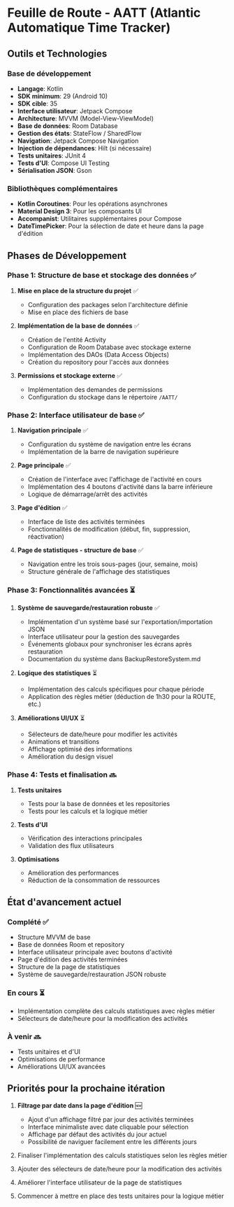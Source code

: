 # Feuille de Route - AATT (Atlantic Automatique Time Tracker)

## Outils et Technologies

### Base de développement
- **Langage**: Kotlin
- **SDK minimum**: 29 (Android 10)
- **SDK cible**: 35
- **Interface utilisateur**: Jetpack Compose
- **Architecture**: MVVM (Model-View-ViewModel)
- **Base de données**: Room Database
- **Gestion des états**: StateFlow / SharedFlow
- **Navigation**: Jetpack Compose Navigation
- **Injection de dépendances**: Hilt (si nécessaire)
- **Tests unitaires**: JUnit 4
- **Tests d'UI**: Compose UI Testing
- **Sérialisation JSON**: Gson

### Bibliothèques complémentaires
- **Kotlin Coroutines**: Pour les opérations asynchrones
- **Material Design 3**: Pour les composants UI
- **Accompanist**: Utilitaires supplémentaires pour Compose
- **DateTimePicker**: Pour la sélection de date et heure dans la page d'édition

## Phases de Développement

### Phase 1: Structure de base et stockage des données ✅
1. **Mise en place de la structure du projet** ✅
   - Configuration des packages selon l'architecture définie
   - Mise en place des fichiers de base

2. **Implémentation de la base de données** ✅
   - Création de l'entité Activity
   - Configuration de Room Database avec stockage externe
   - Implémentation des DAOs (Data Access Objects)
   - Création du repository pour l'accès aux données

3. **Permissions et stockage externe** ✅
   - Implémentation des demandes de permissions
   - Configuration du stockage dans le répertoire `/AATT/`

### Phase 2: Interface utilisateur de base ✅
1. **Navigation principale** ✅
   - Configuration du système de navigation entre les écrans
   - Implémentation de la barre de navigation supérieure

2. **Page principale** ✅
   - Création de l'interface avec l'affichage de l'activité en cours
   - Implémentation des 4 boutons d'activité dans la barre inférieure
   - Logique de démarrage/arrêt des activités

3. **Page d'édition** ✅
   - Interface de liste des activités terminées
   - Fonctionnalités de modification (début, fin, suppression, réactivation)

4. **Page de statistiques - structure de base** ✅
   - Navigation entre les trois sous-pages (jour, semaine, mois)
   - Structure générale de l'affichage des statistiques

### Phase 3: Fonctionnalités avancées ⏳
1. **Système de sauvegarde/restauration robuste** ✅
   - Implémentation d'un système basé sur l'exportation/importation JSON
   - Interface utilisateur pour la gestion des sauvegardes
   - Événements globaux pour synchroniser les écrans après restauration
   - Documentation du système dans BackupRestoreSystem.md

2. **Logique des statistiques** ⏳
   - Implémentation des calculs spécifiques pour chaque période
   - Application des règles métier (déduction de 1h30 pour la ROUTE, etc.)

3. **Améliorations UI/UX** ⏳
   - Sélecteurs de date/heure pour modifier les activités
   - Animations et transitions
   - Affichage optimisé des informations
   - Amélioration du design visuel

### Phase 4: Tests et finalisation 🔜
1. **Tests unitaires**
   - Tests pour la base de données et les repositories
   - Tests pour les calculs et la logique métier

2. **Tests d'UI**
   - Vérification des interactions principales
   - Validation des flux utilisateurs

3. **Optimisations**
   - Amélioration des performances
   - Réduction de la consommation de ressources

## État d'avancement actuel

### Complété ✅
- Structure MVVM de base
- Base de données Room et repository
- Interface utilisateur principale avec boutons d'activité
- Page d'édition des activités terminées
- Structure de la page de statistiques
- Système de sauvegarde/restauration JSON robuste

### En cours ⏳
- Implémentation complète des calculs statistiques avec règles métier
- Sélecteurs de date/heure pour la modification des activités

### À venir 🔜
- Tests unitaires et d'UI
- Optimisations de performance
- Améliorations UI/UX avancées

## Priorités pour la prochaine itération

1. **Filtrage par date dans la page d'édition** 🆕
   - Ajout d'un affichage filtré par jour des activités terminées
   - Interface minimaliste avec date cliquable pour sélection
   - Affichage par défaut des activités du jour actuel
   - Possibilité de naviguer facilement entre les différents jours

2. Finaliser l'implémentation des calculs statistiques selon les règles métier
3. Ajouter des sélecteurs de date/heure pour la modification des activités
4. Améliorer l'interface utilisateur de la page de statistiques
5. Commencer à mettre en place des tests unitaires pour la logique métier